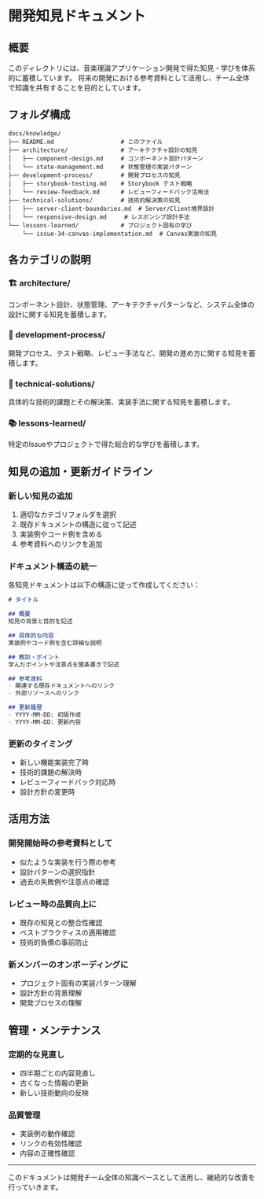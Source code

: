 # 開発知見ドキュメント

## 概要

このディレクトリには、音楽理論アプリケーション開発で得た知見・学びを体系的に蓄積しています。
将来の開発における参考資料として活用し、チーム全体で知識を共有することを目的としています。

## フォルダ構成

```
docs/knowledge/
├── README.md                   # このファイル
├── architecture/               # アーキテクチャ設計の知見
│   ├── component-design.md     # コンポーネント設計パターン
│   └── state-management.md     # 状態管理の実装パターン
├── development-process/        # 開発プロセスの知見
│   ├── storybook-testing.md    # Storybook テスト戦略
│   └── review-feedback.md      # レビューフィードバック活用法
├── technical-solutions/        # 技術的解決策の知見
│   ├── server-client-boundaries.md  # Server/Client境界設計
│   └── responsive-design.md     # レスポンシブ設計手法
└── lessons-learned/            # プロジェクト固有の学び
    └── issue-34-canvas-implementation.md  # Canvas実装の知見
```

## 各カテゴリの説明

### 🏗️ architecture/
コンポーネント設計、状態管理、アーキテクチャパターンなど、システム全体の設計に関する知見を蓄積します。

### 🔄 development-process/
開発プロセス、テスト戦略、レビュー手法など、開発の進め方に関する知見を蓄積します。

### 🔧 technical-solutions/
具体的な技術的課題とその解決策、実装手法に関する知見を蓄積します。

### 📚 lessons-learned/
特定のIssueやプロジェクトで得た総合的な学びを蓄積します。

## 知見の追加・更新ガイドライン

### 新しい知見の追加
1. 適切なカテゴリフォルダを選択
2. 既存ドキュメントの構造に従って記述
3. 実装例やコード例を含める
4. 参考資料へのリンクを追加

### ドキュメント構造の統一
各知見ドキュメントは以下の構造に従って作成してください：

```markdown
# タイトル

## 概要
知見の背景と目的を記述

## 具体的な内容
実装例やコード例を含む詳細な説明

## 教訓・ポイント
学んだポイントや注意点を箇条書きで記述

## 参考資料
- 関連する既存ドキュメントへのリンク
- 外部リソースへのリンク

## 更新履歴
- YYYY-MM-DD: 初版作成
- YYYY-MM-DD: 更新内容
```

### 更新のタイミング
- 新しい機能実装完了時
- 技術的課題の解決時
- レビューフィードバック対応時
- 設計方針の変更時

## 活用方法

### 開発開始時の参考資料として
- 似たような実装を行う際の参考
- 設計パターンの選択指針
- 過去の失敗例や注意点の確認

### レビュー時の品質向上に
- 既存の知見との整合性確認
- ベストプラクティスの適用確認
- 技術的負債の事前防止

### 新メンバーのオンボーディングに
- プロジェクト固有の実装パターン理解
- 設計方針の背景理解
- 開発プロセスの理解

## 管理・メンテナンス

### 定期的な見直し
- 四半期ごとの内容見直し
- 古くなった情報の更新
- 新しい技術動向の反映

### 品質管理
- 実装例の動作確認
- リンクの有効性確認
- 内容の正確性確認

---

このドキュメントは開発チーム全体の知識ベースとして活用し、継続的な改善を行っていきます。